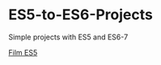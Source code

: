 # ES5-to-ES6-Projects
Simple projects with ES5 and ES6-7


[Film ES5](https://akin-elmas.github.io/Film-OOP-ES5/)
